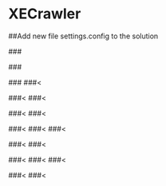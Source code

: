 # XECrawler

##Add new file settings.config to the solution

###<appSettings>

  ###<add key="numberOfPages" value="1" />

  ###<add key="xeUsername" value="" />
  ###<<add key="xePassword" value="" />

  ###<<!--ADDING PATH FOR HTML PAGE (EMAIL)-->
  ###<<add key="templatePath" value="C:\Users\..." />
  
  ###<<add key="sendGridKey" value="" />
  ###<<add key="mailFrom" value="info@XECrawler.gr;XECrawler" />

  ###<<!--ADDING NEW EMAIL RECIPIENT WITH NAME-->
  ###<<add key="mailTo" value="dummy1@gmail.com;dummy2@yahoo.gr" />
  ###<<add key ="mailToName" value="dummy1;dummy2" />

  ###<<!--ADDING FILEPATH FOR EXCEL EXPORT-->
  ###<<add key="filePath" value="C:\Users\musse\source\repos\XECrawler" />
  
  ###<<!--ADDING PROPERTY BASE URL AND SEARCH PAGES BASE URL-->
  ###<<add key="propertyDetailsPageUrl" value="link" />
  ###<<add key="propertySearchPageUrls" value="link1 | link2 | link3" />

  ###<<add key="ClientSettingsProvider.ServiceUri" value="" />
###<</appSettings>
